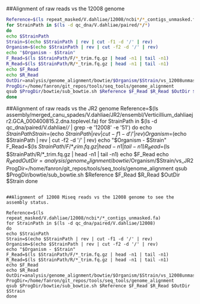 ##Alignment of raw reads vs the 12008 genome

```bash
Reference=$(ls repeat_masked/V.dahliae/12008/ncbi*/*_contigs_unmasked.fa)
for StrainPath in $(ls -d qc_dna/V.dahliae/paired/*/*)
do
echo $StrainPath
Strain=$(echo $StrainPath | rev | cut -f1 -d '/' | rev)
Organism=$(echo $StrainPath | rev | cut -f2 -d '/' | rev)
echo "$Organism - $Strain"
F_Read=$(ls $StrainPath/F/*_trim.fq.gz | head -n1 | tail -n1)
R_Read=$(ls $StrainPath/R/*_trim.fq.gz | head -n1 | tail -n1)
echo $F_Read
echo $R_Read
OutDir=analysis/genome_alignment/bowtie/$Organism/$Strain/vs_12008unmasked
ProgDir=/home/fanron/git_repos/tools/seq_tools/genome_alignment
qsub $ProgDir/bowtie/sub_bowtie.sh $Reference $F_Read $R_Read $OutDir $Strain
done
```




##Alignment of raw reads vs the JR2 genome
Reference=$(ls assembly/merged_canu_spades/V.dahliae/JR2/ensembl/Verticillium_dahliaejr2.GCA_000400815.2.dna.toplevel.fa)
for StrainPath in $(ls -d qc_dna/paired/V.dahliae/*/* | grep -e '12008' -e '51')
do
echo $StrainPath
Strain=$(echo $StrainPath | rev | cut -f1 -d '/' | rev)
Organism=$(echo $StrainPath | rev | cut -f2 -d '/' | rev)
echo "$Organism - $Strain"
F_Read=$(ls $StrainPath/F/*_trim.fq.gz | head -n1 | tail -n1)
R_Read=$(ls $StrainPath/R/*_trim.fq.gz | head -n1 | tail -n1)
echo $F_Read
echo $R_Read
OutDir=analysis/genome_alignment/bowtie/$Organism/$Strain/vs_JR2
ProgDir=/home/fanron/git_repos/tools/seq_tools/genome_alignment
qsub $ProgDir/bowtie/sub_bowtie.sh $Reference $F_Read $R_Read $OutDir $Strain
done
```

##Alignment of 12008 Miseq reads vs the 12008 genome to see the assembly status.

Reference=$(ls repeat_masked/V.dahliae/12008/ncbi*/*_contigs_unmasked.fa)
for StrainPath in $(ls -d qc_dna/paired/V.dahliae/12008)
do
echo $StrainPath
Strain=$(echo $StrainPath | rev | cut -f1 -d '/' | rev)
Organism=$(echo $StrainPath | rev | cut -f2 -d '/' | rev)
echo "$Organism - $Strain"
F_Read=$(ls $StrainPath/F/*_trim.fq.gz | head -n1 | tail -n1)
R_Read=$(ls $StrainPath/R/*_trim.fq.gz | head -n1 | tail -n1)
echo $F_Read
echo $R_Read
OutDir=analysis/genome_alignment/bowtie/$Organism/$Strain/vs_12008unmasked
ProgDir=/home/fanron/git_repos/tools/seq_tools/genome_alignment
qsub $ProgDir/bowtie/sub_bowtie.sh $Reference $F_Read $R_Read $OutDir $Strain
done